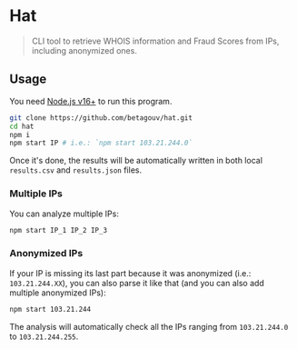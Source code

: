# Hat

> CLI tool to retrieve WHOIS information and Fraud Scores from IPs, including anonymized ones.

## Usage

You need [Node.js v16+](https://nodejs.org) to run this program.

```sh
git clone https://github.com/betagouv/hat.git
cd hat
npm i
npm start IP # i.e.: `npm start 103.21.244.0`
```

Once it's done, the results will be automatically written in both local `results.csv` and `results.json` files.

### Multiple IPs

You can analyze multiple IPs:

```sh
npm start IP_1 IP_2 IP_3
```

### Anonymized IPs

If your IP is missing its last part because it was anonymized (i.e.: `103.21.244.XX`),
you can also parse it like that (and you can also add multiple anonymized IPs):

```sh
npm start 103.21.244
```

The analysis will automatically check all the IPs ranging from `103.21.244.0` to `103.21.244.255`.
